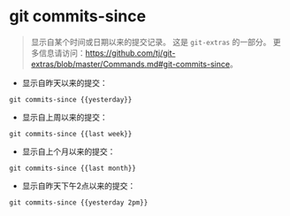 # git commits-since

> 显示自某个时间或日期以来的提交记录。
> 这是 `git-extras` 的一部分。
> 更多信息请访问：<https://github.com/tj/git-extras/blob/master/Commands.md#git-commits-since>。

- 显示自昨天以来的提交：

`git commits-since {{yesterday}}`

- 显示自上周以来的提交：

`git commits-since {{last week}}`

- 显示自上个月以来的提交：

`git commits-since {{last month}}`

- 显示自昨天下午2点以来的提交：

`git commits-since {{yesterday 2pm}}`